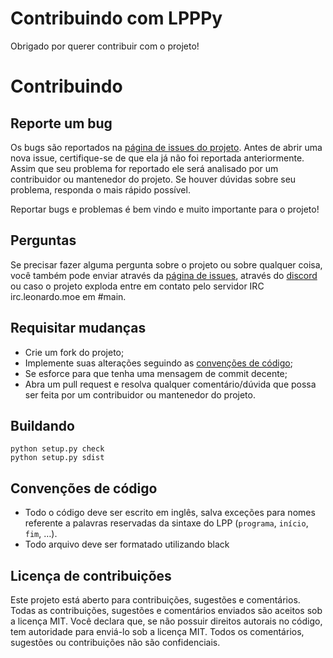 # Contribuindo com LPPPy

Obrigado por querer contribuir com o projeto!

# Contribuindo
## Reporte um bug
Os bugs são reportados na [página de issues do projeto](https://github.com/leozamboni/LPPPy/issues). Antes de abrir uma nova issue, certifique-se de que ela já não foi reportada anteriormente. Assim que seu problema for reportado ele será analisado por um contribuidor ou mantenedor do projeto. Se houver dúvidas sobre seu problema, responda o mais rápido possível.

Reportar bugs e problemas é bem vindo e muito importante para o projeto!

## Perguntas
Se precisar fazer alguma pergunta sobre o projeto ou sobre qualquer coisa, você também pode enviar através da [página de issues](https://github.com/leozamboni/LPPPy/issues), através do [discord](https://discord.gg/FpmXy28Y) ou caso o projeto exploda entre em contato pelo servidor IRC irc.leonardo.moe em #main.

## Requisitar mudanças

- Crie um fork do projeto;
- Implemente suas alterações seguindo as [convenções de código](#Convenções-de-código);
- Se esforce para que tenha uma mensagem de commit decente;
- Abra um pull request e resolva qualquer comentário/dúvida que possa ser feita por um contribuidor ou mantenedor do projeto.
	
## Buildando

```
python setup.py check
python setup.py sdist
```

## Convenções de código

- Todo o código deve ser escrito em inglês, salva exceções para nomes referente a palavras reservadas da sintaxe do LPP (```programa```, ```início```, ```fim```, …).
- Todo arquivo deve ser formatado utilizando black

## Licença de contribuições

Este projeto está aberto para contribuições, sugestões e comentários. Todas as contribuições, sugestões e comentários enviados são aceitos sob a licença MIT. Você declara que, se não possuir direitos autorais no código, tem autoridade para enviá-lo sob a licença MIT. Todos os comentários, sugestões ou contribuições não são confidenciais.
